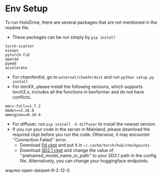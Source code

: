 # Env Setup

To run HoloDrive, there are several packages that are not mentioned in the readme file.
- These packages can be run simply by `pip install`
```
torch-scatter
einops
pytorch-fid
open3d
pyemd
accelerate

```
- For chamferdist, go to `external/chamferdist` and run `python setup.py install`
- For mmXX, please install the following verisons, which supports torch2.x, includes all the functions in bevformer and do not have conflicts.
```
mmcv-full==1.7.2
mmdet==2.26.0
mmengine==0.10.4
```
- For diffuser, run `pip install -U diffuser` to install the newset version.
- If you run your code in the server in Mainland, please download the required ckpt before you run the code. Otherwise, it may encounter ''Connection Failed'' error.
    - Download [fid ckpt](https://github.com/mseitzer/pytorch-fid/releases/download/fid_weights/pt_inception-2015-12-05-6726825d.pth) and put it in `~/.cache/torch/hub/checkpoints`
    - Download [SD2.1 ckpt](https://huggingface.co/stabilityai/stable-diffusion-2-1) and change the value of ''pretrained_model_name_or_path'' to your SD2.1 path in the config file. Alternatively, you can change your huggingface endpoints.


waymo-open-dataset-tf-2-12-0